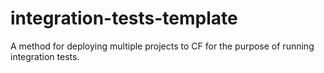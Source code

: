 # integration-tests-template
A method for deploying multiple projects to CF for the purpose of running integration tests.
